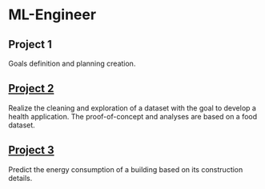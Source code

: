 # ML-Engineer

## Project 1

Goals definition and planning creation.

## [Project 2](./Project_2/)

Realize the cleaning and exploration of a dataset with the goal to develop a health application.
The proof-of-concept and analyses are based on a food dataset.

## [Project 3](./Project_3/)

Predict the energy consumption of a building based on its construction details.
